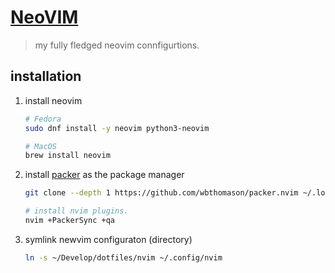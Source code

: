 # [NeoVIM](https://github.com/neovim/neovim/wiki/Installing-Neovim)

> my fully fledged neovim connfigurtions.

## installation

1. install neovim

    ``` bash
    # Fedora
    sudo dnf install -y neovim python3-neovim

    # MacOS
    brew install neovim
    ```

2. install [packer](https://github.com/wbthomason/packer.nvim) as the package manager

    ``` bash
    git clone --depth 1 https://github.com/wbthomason/packer.nvim ~/.local/share/nvim/site/pack/packer/start/packer.nvim

    # install nvim plugins.
    nvim +PackerSync +qa
    ```

3. symlink newvim configuraton (directory)

    ``` bash
    ln -s ~/Develop/dotfiles/nvim ~/.config/nvim
    ```
